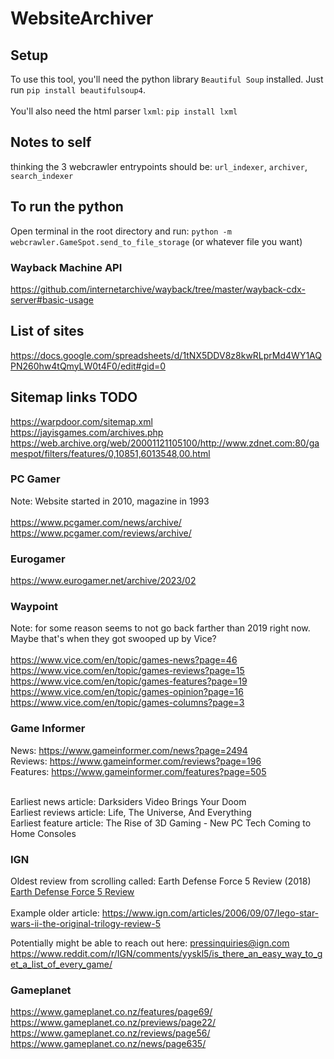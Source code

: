 # WebsiteArchiver

## Setup

To use this tool, you'll need the python library `Beautiful Soup` installed. Just run `pip install beautifulsoup4`.<br/><br/>
You'll also need the html parser `lxml`: `pip install lxml`

## Notes to self

thinking the 3 webcrawler entrypoints should be: `url_indexer`, `archiver`, `search_indexer`


## To run the python
Open terminal in the root directory and run: `python -m webcrawler.GameSpot.send_to_file_storage` (or whatever file you want)


### Wayback Machine API
https://github.com/internetarchive/wayback/tree/master/wayback-cdx-server#basic-usage


## List of sites
https://docs.google.com/spreadsheets/d/1tNX5DDV8z8kwRLprMd4WY1AQPN260hw4tQmyLW0t4F0/edit#gid=0


## Sitemap links TODO
https://warpdoor.com/sitemap.xml <br/>
https://jayisgames.com/archives.php <br/>
https://web.archive.org/web/20001121105100/http://www.zdnet.com:80/gamespot/filters/features/0,10851,6013548,00.html <br/>


### PC Gamer
Note: Website started in 2010, magazine in 1993 <br/>
 <br/>
https://www.pcgamer.com/news/archive/ <br/>
https://www.pcgamer.com/reviews/archive/ <br/>


### Eurogamer
https://www.eurogamer.net/archive/2023/02 <br/>


### Waypoint
Note: for some reason seems to not go back farther than 2019 right now. Maybe that's when they got swooped up by Vice? <br/>
 <br/>
https://www.vice.com/en/topic/games-news?page=46 <br/>
https://www.vice.com/en/topic/games-reviews?page=15 <br/>
https://www.vice.com/en/topic/games-features?page=19 <br/>
https://www.vice.com/en/topic/games-opinion?page=16 <br/>
https://www.vice.com/en/topic/games-columns?page=3 <br/>



### Game Informer
News: https://www.gameinformer.com/news?page=2494 <br/>
Reviews: https://www.gameinformer.com/reviews?page=196 <br/>
Features: https://www.gameinformer.com/features?page=505 <br/>

<br/>
Earliest news article: Darksiders Video Brings Your Doom <br/>
Earliest reviews article: Life, The Universe, And Everything <br/>
Earliest feature article: The Rise of 3D Gaming - New PC Tech Coming to Home Consoles <br/>



### IGN

Oldest review from scrolling called: Earth Defense Force 5 Review (2018) <br/>
[Earth Defense Force 5 Review](https://www.ign.com/articles/2018/12/07/earth-defense-force-5-review) <br/>
<br/>
Example older article: https://www.ign.com/articles/2006/09/07/lego-star-wars-ii-the-original-trilogy-review-5

Potentially might be able to reach out here: pressinquiries@ign.com
https://www.reddit.com/r/IGN/comments/yyskl5/is_there_an_easy_way_to_get_a_list_of_every_game/



### Gameplanet

https://www.gameplanet.co.nz/features/page69/ <br/>
https://www.gameplanet.co.nz/previews/page22/ <br/>
https://www.gameplanet.co.nz/reviews/page56/ <br/>
https://www.gameplanet.co.nz/news/page635/ <br/>

